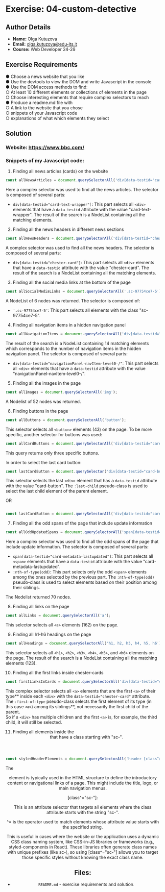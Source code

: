 # Exercise: 04-custom-detective

## Author Details
- **Name:** Olga Kutuzova  
- **Email:** olga.kutuzova@edu-its.it  
- **Course:** Web Developer 24-26


## Exercise Requirements
● Choose a news website that you like  
● Use the devtools to view the DOM and write Javascript in the console  
● Use the DOM access methods to find:  
○ At least 10 different elements or collections of elements in the page  
○ Choose interesting elements that require complex selectors to reach  
● Produce a readme.md file with  
○ A link to the website that you chose  
○ snippets of your Javascript code   
○ explanations of what which elements they select  

 
## Solution
### Website: https://www.bbc.com/ 

### Snippets of my Javascript code:
1) Finding all news articles (cards) on the website
``` javascript
const allNewsArticles = document.querySelectorAll('div[data-testid="card-text-wrapper"]');
```
Here a complex selector was used to find all the news articles. The selector is composed of several parts:

- `div[data-testid="card-text-wrapper"]`: This part selects all `<div>` elements that have a `data-testid` attribute with the value "card-text-wrapper". The result of the search is a NodeList containing all the matching elements.


2) Finding all the news headers in different news sections 
``` javascript
const allNewsHeaders = document.querySelectorAll('div[data-testid="chester-card"]');
```
A complex selector was used to find all the news headers. The selector is composed of several parts:

- `div[data-testid="chester-card"]`: This part selects all `<div>` elements that have a `data-testid` attribute with the value "chester-card". The result of the search is a NodeList containing all the matching elements.


3) Finding all the social media links at the bottom of the page
``` javascript
const allSocialMediaLinks = document.querySelectorAll('.sc-97754ce7-5');
```
A NodeList of 6 nodes was returned. The selector is composed of:

- `'.sc-97754ce7-5'`: This part selects all elements with the class "sc-97754ce7-5". 

4) Finding all navigation items in a hidden navigation panel
``` javascript
const allNavigationItems = document.querySelectorAll('div[data-testid="navigationPanel-navItem-level0-/"');
```
The result of the search is a NodeList containing 14 matching elements which corresponds to the number of navigation items in the hidden navigation panel. The selector is composed of several parts:

- `div[data-testid="navigationPanel-navItem-level0-/"`: This part selects all `<div>` elements that have a `data-testid` attribute with the value "navigationPanel-navItem-level0-/". 

5) Finding all the images in the page
``` javascript
const allImages = document.querySelectorAll('img');
``` 
A Nodelist of 52 nodes was returned. 

6) Finding buttons in the page
``` javascript
const allButtons = document.querySelectorAll('button');
```
This selector selects all `<button>` elements (43) on the page. 
To be more specific, another selector for buttons was used: 

``` javascript
const allCardButtons = document.querySelectorAll('div[data-testid="card-button"]');
```
This query returns only three specific buttons. 

In order to select the last card button:

``` javascript
const lastCardButton = document.querySelector('div[data-testid="card-button"]:last-child');
```
This selector selects the last `<div>` element that has a `data-testid` attribute with the value "card-button". The `:last-child` pseudo-class is used to select the last child element of the parent element.

OR
``` javascript

const lastCardButton = document.querySelectorAll('div[data-testid="card-button"]')[2];

```

7) Finding all the odd spans of the page that include update information
``` javascript
const allOddUpdatedSpans = document.querySelectorAll('span[data-testid="card-metadata-lastupdated"]:nth-of-type(odd)');
```
Here a complex selector was used to find all the odd spans of the page that include update information. The selector is composed of several parts:

- `span[data-testid="card-metadata-lastupdated"]`: This part selects all `<span>` elements that have a `data-testid` attribute with the value "card-metadata-lastupdated".
- `:nth-of-type(odd)`: This part selects only the odd `<span>` elements among the ones selected by the previous part. The `:nth-of-type(odd)` pseudo-class is used to select elements based on their position among their siblings.

The Nodelist returned 70 nodes. 

8) Finding all links on the page
``` javascript
const allLinks = document.querySelectorAll('a');
```
This selector selects all `<a>` elements (162) on the page.

9) Finding all h1-h6 headings on the page
``` javascript
const allHeadings = document.querySelectorAll('h1, h2, h3, h4, h5, h6');
```
This selector selects all `<h1>`, `<h2>`, `<h3>`, `<h4>`, `<h5>`, and `<h6>` elements on the page. The result of the search is a NodeList containing all the matching elements (123).

10) Finding all the first links inside chester-cards
``` javascript
const firstLinksInCards = document.querySelectorAll('div[data-testid="chester-card"] a:first-of-type');

```
This complex selector selects all `<a>` elements that are the first `<a>` of their type** inside each `<div>` with the `data-testid="chester-card"` attribute.  
The `:first-of-type` pseudo-class selects the first element of its type (in this case `<a>`) among its siblings**, not necessarily the first child of the parent.  
So if a `<div>` has multiple children and the first `<a>` is, for example, the third child, it will still be selected.

11) Finding all elements inside the <header> that have a class starting with "sc-".
``` javascript
const styledHeaderElements = document.querySelectorAll('header [class^="sc-"]');
```

The <header> element is typically used in the HTML structure to define the introductory content or navigational links of a page. This might include the title, logo, or main navigation menus.

[class^="sc-"]:

This is an attribute selector that targets all elements where the class attribute starts with the string "sc-".

^= is the operator used to match elements whose attribute value starts with the specified string.

This is useful in cases where the website or the application uses a dynamic CSS class naming system, like CSS-in-JS libraries or frameworks (e.g., styled-components in React). These libraries often generate class names with unique prefixes (like sc-), so using [class^="sc-"] allows you to target those specific styles without knowing the exact class name.
## Files:
- `README.md` - exercise requirements and solution. 

